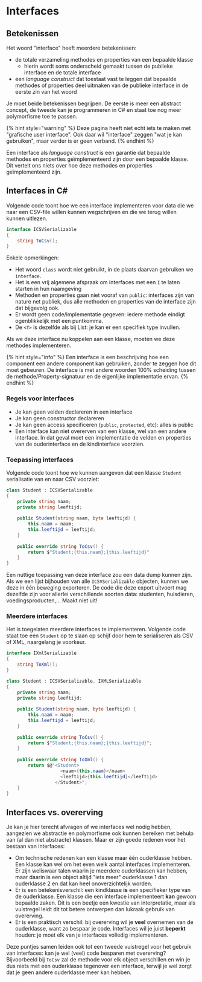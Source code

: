 # Interfaces

## Betekenissen

Het woord "interface" heeft meerdere betekenissen:

* de totale verzameling methodes en properties van een bepaalde klasse
  * hierin wordt soms onderscheid gemaakt tussen de publieke interface en de totale interface
* een _language construct_ dat toestaat vast te leggen dat bepaalde methodes of properties deel uitmaken van de publieke interface in de eerste zin van het woord

Je moet beide betekenissen begrijpen. De eerste is meer een abstract concept, de tweede kan je programmeren in C\# en staat toe nog meer polymorfisme toe te passen.

{% hint style="warning" %}
Deze pagina heeft niet echt iets te maken met "grafische user interface". Ook daar wil "interface" zeggen "wat je kan gebruiken", maar verder is er geen verband.
{% endhint %}

Een interface als _language construct_ is een garantie dat bepaalde methodes en properties geïmplementeerd zijn door een bepaalde klasse. Dit vertelt ons niets over hoe deze methodes en properties geïmplementeerd zijn.

## Interfaces in C\#

Volgende code toont hoe we een interface implementeren voor data die we naar een CSV-file willen kunnen wegschrijven en die we terug willen kunnen uitlezen.

```csharp
interface ICSVSerializable
{
    string ToCsv();
}
```

Enkele opmerkingen:

* Het woord `class` wordt niet gebruikt, in de plaats daarvan gebruiken we `interface`.
* Het is een vrij algemene afspraak om interfaces met een `I` te laten starten in hun naamgeving
* Methoden en properties gaan niet vooraf van `public`: interfaces zijn van nature net publiek, dus alle methoden en properties van de interface zijn dat bijgevolg ook.
* Er wordt geen code/implementatie gegeven: iedere methode eindigt ogenblikkelijk met een puntkomma.
* De `<T>` is dezelfde als bij List: je kan er een specifiek type invullen.

Als we deze interface nu koppelen aan een klasse, moeten we deze methodes implementeren.

{% hint style="info" %}
Een interface is een beschrijving hoe een component een andere component kan gebruiken, zonder te zeggen hoe dit moet gebeuren. De interface is met andere woorden 100% scheiding tussen de methode/Property-signatuur en de eigenlijke implementatie ervan.
{% endhint %}

### Regels voor interfaces

* Je kan geen velden declareren in een interface
* Je kan geen constructor declareren
* Je kan geen access specificeren \(`public`, `protected`, etc\): alles is public
* Een interface kan niet overerven van een klasse, wel van een andere interface. In dat geval moet een implementatie de velden en properties van de ouderinterface en de kindinterface voorzien.

### Toepassing interfaces

Volgende code toont hoe we kunnen aangeven dat een klasse `Student` serialisatie van en naar CSV voorziet:

```csharp
class Student : ICSVSerializable
{
    private string naam;
    private string leeftijd;
    
    public Student(string naam, byte leeftijd) {
        this.naam = naam;
        this.leeftijd = leeftijd;
    }
    
    public override string ToCsv() {
        return $"Student;{this.naam};{this.leeftijd}"
    }
}
```

Een nuttige toepassing van deze interface zou een data dump kunnen zijn. Als we een lijst bijhouden van alle `ICSVSerializable` objecten, kunnen we deze in één beweging exporteren. De code die deze export uitvoert mag dezelfde zijn voor allerlei verschillende soorten data: studenten, huisdieren, voedingsproducten,... Maakt niet uit!

### Meerdere interfaces

Het is toegelaten meerdere interfaces te implementeren. Volgende code staat toe een `Student` op te slaan op schijf door hem te serialiseren als CSV of XML, naargelang je voorkeur.

```csharp
interface IXmlSerializable
{
    string ToXml();
}

class Student : ICSVSerializable, IXMLSerializable
{
    private string naam;
    private string leeftijd;
    
    public Student(string naam, byte leeftijd) {
        this.naam = naam;
        this.leeftijd = leeftijd;
    }
    
    public override string ToCsv() {
        return $"Student;{this.naam};{this.leeftijd}";
    }
    
    public override string ToXml() {
        return $@"<Student>
                    <naam>{this.naam}</naam>
                    <leeftijd>{this.leeftijd}</leeftijd>
                  </Student>";
    }
}
```

## Interfaces vs. overerving

Je kan je hier terecht afvragen of we interfaces wel nodig hebben, aangezien we abstractie en polymorfisme ook kunnen bereiken met behulp van \(al dan niet abstracte\) klassen. Maar er zijn goede redenen voor het bestaan van interfaces:

* Om technische redenen kan een klasse maar één ouderklasse hebben. Een klasse kan wel om het even welk aantal interfaces implementeren. Er zijn weliswaar talen waarin je meerdere ouderklassen kan hebben, maar daarin is een object altijd "iets meer" ouderklasse 1 dan ouderklasse 2 en dat kan heel onoverzichtelijk worden.
* Er is een betekenisverschil: een kindklasse **is** een specifieker type van de ouderklasse. Een klasse die een interface implementeert **kan** gewoon bepaalde zaken. Dit is een beetje een kwestie van interpretatie, maar als vuistregel leidt dit tot betere ontwerpen dan lukraak gebruik van overerving.
* Er is een praktisch verschil: bij overerving wil je **veel** overnemen van de ouderklasse, want zo bespaar je code. Interfaces wil je juist **beperkt** houden: je moet elk van je interfaces volledig implementeren.

Deze puntjes samen leiden ook tot een tweede vuistregel voor het gebruik van interfaces: kan je wel \(veel\) code besparen met overerving? Bijvoorbeeld bij `ToCsv` zal de methode voor elk object verschillen en win je dus niets met een ouderklasse tegenover een interface, terwijl je wel zorgt dat je geen andere ouderklasse meer kan hebben.



